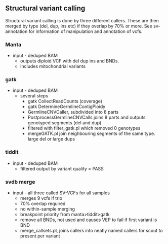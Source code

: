 ## Structural variant calling

Structural variant calling is done by three different callers. These are then merged by type (del, dup, ins etc) if they overlap by 70% or more. See sv-annotation for information of manipulation and annotation of vcfs.


### Manta
* input - deduped BAM
  * outputs diploid VCF with del dup ins and BNDs.
  * includes mitochondrial variants

### gatk
* input - deduped BAM
  * several steps
    * gatk CollectReadCounts (coverage)
    * gatk DetermineGermlineContigPloidy 
    * GermlineCNVCaller, subdivided into 8 parts
    * PostprocessGermlineCNVCalls joins 8 parts and outputs genotyped segments (del and dup)
    * filtered with filter_gatk.pl which removed 0 genotypes
    * mergeGATK.pl join neighbouring segments of the same type. large del or large dups

### tiddit
* input - deduped BAM
  * filtered output by variant quality = PASS

### svdb merge
* input - all three called SV-VCFs for all samples
  * merges 9 vcfs if trio
  * 70% overlap required
  * no within-sample merging
  * breakpoint priority from manta>tiddit>gatk
  * remove all BNDs, not used and causes VEP to fail if first variant is BND
  * merge_callsets.pl, joins callers into neatly named callers for scout to present per variant

  

  